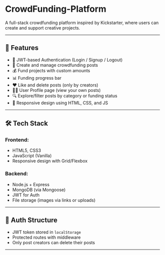 # CrowdFunding-Platform


A full-stack crowdfunding platform inspired by Kickstarter, where users can create and support creative projects.



---

## 🚀 Features

- 🔐 JWT-based Authentication (Login / Signup / Logout)
- 📝 Create and manage crowdfunding posts
- 💰 Fund projects with custom amounts
- 📊 Funding progress bar
- ❤️ Like and delete posts (only by creators)
- 🧑‍💼 User Profile page (view your own posts)
- 🔍 Explore/filter posts by category or funding status
- 🎨 Responsive design using HTML, CSS, and JS

---

## 🛠️ Tech Stack

### Frontend:
- HTML5, CSS3
- JavaScript (Vanilla)
- Responsive design with Grid/Flexbox

### Backend:
- Node.js + Express
- MongoDB (via Mongoose)
- JWT for Auth
- File storage (images via links or uploads)

---

## 🔐 Auth Structure

- JWT token stored in `localStorage`
- Protected routes with middleware
- Only post creators can delete their posts

---



